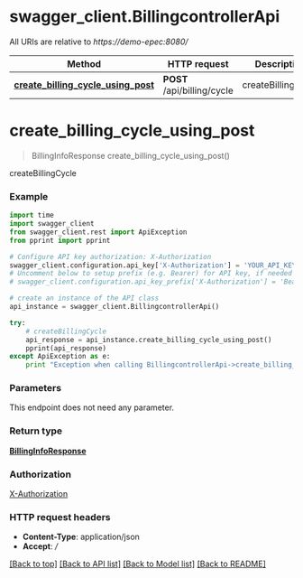 # swagger_client.BillingcontrollerApi

All URIs are relative to *https://demo-epec:8080/*

Method | HTTP request | Description
------------- | ------------- | -------------
[**create_billing_cycle_using_post**](BillingcontrollerApi.md#create_billing_cycle_using_post) | **POST** /api/billing/cycle | createBillingCycle


# **create_billing_cycle_using_post**
> BillingInfoResponse create_billing_cycle_using_post()

createBillingCycle

### Example 
```python
import time
import swagger_client
from swagger_client.rest import ApiException
from pprint import pprint

# Configure API key authorization: X-Authorization
swagger_client.configuration.api_key['X-Authorization'] = 'YOUR_API_KEY'
# Uncomment below to setup prefix (e.g. Bearer) for API key, if needed
# swagger_client.configuration.api_key_prefix['X-Authorization'] = 'Bearer'

# create an instance of the API class
api_instance = swagger_client.BillingcontrollerApi()

try: 
    # createBillingCycle
    api_response = api_instance.create_billing_cycle_using_post()
    pprint(api_response)
except ApiException as e:
    print "Exception when calling BillingcontrollerApi->create_billing_cycle_using_post: %s\n" % e
```

### Parameters
This endpoint does not need any parameter.

### Return type

[**BillingInfoResponse**](BillingInfoResponse.md)

### Authorization

[X-Authorization](../README.md#X-Authorization)

### HTTP request headers

 - **Content-Type**: application/json
 - **Accept**: */*

[[Back to top]](#) [[Back to API list]](../README.md#documentation-for-api-endpoints) [[Back to Model list]](../README.md#documentation-for-models) [[Back to README]](../README.md)

